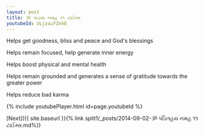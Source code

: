 ```yaml
---
layout: post
title: ૐ પાડયા નમહ ૧૧ ટાઈમ્સ
youtubeId: ULjzaiFZnhE
---
```

 
 
Helps get goodness, bliss and peace and God's blessings
 
Helps remain focused, help generate inner energy 
 
Helps boost physical and mental health 
 
Helps remain grounded and generates a sense of gratitude towards the greater power 
 
Helps reduce bad karma
 
 
 
 


{% include youtubePlayer.html id=page.youtubeId %}
 
[Next]({{ site.baseurl }}{% link  split1/_posts/2014-09-02-ૐ પંડિતહય નમહ ૧૧ ટાઈમ્સ.md%})
 
